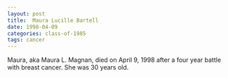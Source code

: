 ```yaml
---
layout: post
title:  Maura Lucille Bartell
date: 1998-04-09
categories: class-of-1985
tags: cancer
---
```


Maura, aka Maura L. Magnan, died on April 9, 1998 after a four year battle with breast cancer. She was 30 years old.


